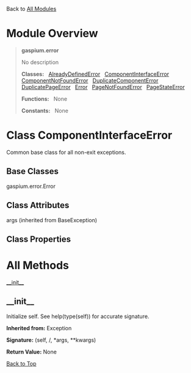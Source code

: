 Back to [All Modules](https://github.com/pyrustic/gaspium/blob/master/docs/modules/README.md#readme)

# Module Overview

> **gaspium.error**
> 
> No description
>
> **Classes:** &nbsp; [AlreadyDefinedError](https://github.com/pyrustic/gaspium/blob/master/docs/modules/content/gaspium.error/content/classes/AlreadyDefinedError.md#class-alreadydefinederror) &nbsp; [ComponentInterfaceError](https://github.com/pyrustic/gaspium/blob/master/docs/modules/content/gaspium.error/content/classes/ComponentInterfaceError.md#class-componentinterfaceerror) &nbsp; [ComponentNotFoundError](https://github.com/pyrustic/gaspium/blob/master/docs/modules/content/gaspium.error/content/classes/ComponentNotFoundError.md#class-componentnotfounderror) &nbsp; [DuplicateComponentError](https://github.com/pyrustic/gaspium/blob/master/docs/modules/content/gaspium.error/content/classes/DuplicateComponentError.md#class-duplicatecomponenterror) &nbsp; [DuplicatePageError](https://github.com/pyrustic/gaspium/blob/master/docs/modules/content/gaspium.error/content/classes/DuplicatePageError.md#class-duplicatepageerror) &nbsp; [Error](https://github.com/pyrustic/gaspium/blob/master/docs/modules/content/gaspium.error/content/classes/Error.md#class-error) &nbsp; [PageNotFoundError](https://github.com/pyrustic/gaspium/blob/master/docs/modules/content/gaspium.error/content/classes/PageNotFoundError.md#class-pagenotfounderror) &nbsp; [PageStateError](https://github.com/pyrustic/gaspium/blob/master/docs/modules/content/gaspium.error/content/classes/PageStateError.md#class-pagestateerror)
>
> **Functions:** &nbsp; None
>
> **Constants:** &nbsp; None

# Class ComponentInterfaceError
Common base class for all non-exit exceptions.

## Base Classes
gaspium.error.Error

## Class Attributes
args (inherited from BaseException)

## Class Properties


# All Methods
[\_\_init\_\_](#__init__)

## \_\_init\_\_
Initialize self.  See help(type(self)) for accurate signature.

**Inherited from:** Exception

**Signature:** (self, /, \*args, \*\*kwargs)



**Return Value:** None

[Back to Top](#module-overview)



